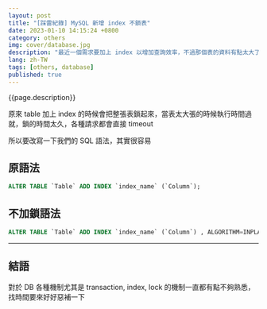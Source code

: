 ```yaml
---
layout: post
title: "[踩雷紀錄] MySQL 新增 index 不鎖表"
date: 2023-01-10 14:15:24 +0800
category: others
img: cover/database.jpg
description: "最近一個需求要加上 index 以增加查詢效率，不過那個表的資料有點太大了，指令一下去整張表完全不能操作，頓時辦公室哀鴻遍野，嚇得我也是不知所措"
lang: zh-TW
tags: [others, database]
published: true
---
```


{{page.description}}

原來 table 加上 index 的時候會把整張表鎖起來，當表太大張的時候執行時間過就，鎖的時間太久，各種請求都會直接 timeout

所以要改寫一下我們的 SQL 語法，其實很容易

## 原語法

```sql
ALTER TABLE `Table` ADD INDEX `index_name` (`Column`);
```

## 不加鎖語法

```sql
ALTER TABLE `Table` ADD INDEX `index_name` (`Column`) , ALGORITHM=INPLACE, LOCK=NONE;
```

---

## 結語

對於 DB 各種機制尤其是 transaction, index, lock 的機制一直都有點不夠熟悉，找時間要來好好惡補一下
